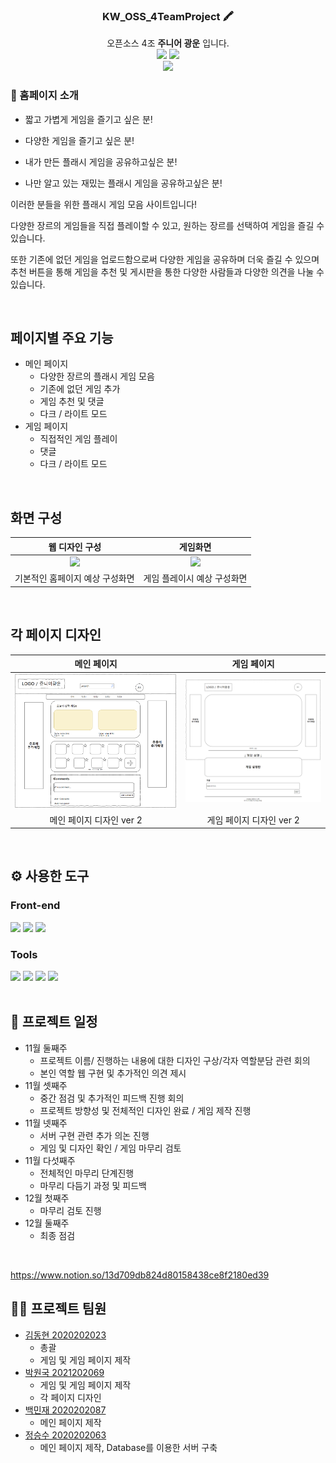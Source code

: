 <div align="center">


### KW_OSS_4TeamProject 🖍️
 오픈소스 4조 **주니어 광운** 입니다.
 <br/>
[<img src="https://img.shields.io/badge/-readme.md-important?style=flat&logo=google-chrome&logoColor=white" />]() [<img src="https://img.shields.io/badge/-tech blog-blue?style=flat&logo=google-chrome&logoColor=white" />]()
<br/> 
[<img src="https://img.shields.io/badge/프로젝트 기간-2022.10.29~2022.12.17-fab2ac?style=flat&logo=&logoColor=white" />]()

</div> 

### 📝 홈페이지 소개
- 짧고 가볍게 게임을 즐기고 싶은 분!

- 다양한 게임을 즐기고 싶은 분!

- 내가 만든 플래시 게임을 공유하고싶은 분!

- 나만 알고 있는 재밌는 플래시 게임을 공유하고싶은 분!

이러한 분들을 위한 플래시 게임 모음 사이트입니다!

다양한 장르의 게임들을 직접 플레이할 수 있고, 원하는 장르를 선택하여 게임을 즐길 수 있습니다.

또한 기존에 없던 게임을 업로드함으로써 다양한 게임을 공유하며 더욱 즐길 수 있으며 추천 버튼을 통해 게임을 추천 및 게시판을 통한 다양한 사람들과 
다양한 의견을 나눌 수 있습니다.

<br />

## 페이지별 주요 기능
- 메인 페이지
  - 다양한 장르의 플래시 게임 모음
  - 기존에 없던 게임 추가
  - 게임 추천 및 댓글
  - 다크 / 라이트 모드
- 게임 페이지
  - 직접적인 게임 플레이
  - 댓글
  - 다크 / 라이트 모드

<br />

## 화면 구성
|웹 디자인 구성| 게임화면 |
|:---:| :---: |
|<img src="./ReadMeFile/WebScreen.png" width="300"/>|<img src="./ReadMeFile/GameScreen.png" width="300"/>|
|기본적인 홈페이지 예상 구성화면|게임 플레이시 예상 구성화면|

<br />

## 각 페이지 디자인
| 메인 페이지 | 게임 페이지 |
|:---:| :---: |
|<img src="./ReadMeFile/MainPage.png" width="300"/>|<img src="./ReadMeFile/GamePage.png" width="250"/>|
|메인 페이지 디자인 ver 2|게임 페이지 디자인 ver 2|

<br />

## ⚙ 사용한 도구
### Front-end
<div>
<img src="./ReadMeFile/HTMLCSS.png" width="80">
<img src="./ReadMeFile/NodeJS.png" width="80">
<img src="./ReadMeFile/JavaScript.png" width="80">
</div>


### Tools
<div>
<img src="./ReadMeFile/Discord.png" width="80">
<img src="./ReadMeFile/Github.png" width="80">
<img src="./ReadMeFile/Notion.png" width="80">
<img src="./ReadMeFile/unity.png" width="80">
</div>

<br />

## 🤔 프로젝트 일정
- 11월 둘째주
    - 프로젝트 이름/ 진행하는 내용에 대한 디자인 구상/각자 역할분담 관련 회의
    - 본인 역할 웹 구현 및 추가적인 의견 제시
- 11월 셋째주
    - 중간 점검 및 추가적인 피드백 진행 회의
    - 프로젝트 방향성 및 전체적인 디자인 완료 / 게임 제작 진행
- 11월 넷째주
    - 서버 구현 관련 추가 의논 진행
    - 게임 및 디자인 확인  / 게임 마무리 검토
- 11월 다섯째주
    - 전체적인 마무리 단계진행
    - 마무리 다듬기 과정 및 피드백
- 12월 첫째주
    - 마무리 검토 진행
- 12월 둘째주
    - 최종 점검
<br />

https://www.notion.so/13d709db824d80158438ce8f2180ed39

## 💁‍♂️ 프로젝트 팀원
- [김동현 2020202023](https://github.com/ehdgus3130)
    - 총괄
    - 게임 및 게임 페이지 제작
- [박원국 2021202069](https://github.com/parkwonkuku)
    - 게임 및 게임 페이지 제작
    - 각 페이지 디자인
- [백민재 2020202087](https://github.com/akswo)
    - 메인 페이지 제작
- [정승수 2020202063](https://github.com/Chungss84)
    - 메인 페이지 제작, Database를 이용한 서버 구축

